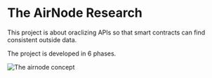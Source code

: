 # The AirNode Research

This project is about oraclizing APIs so that smart contracts can find consistent outside data.

The project is developed in 6 phases.

![The airnode concept](./.png?raw=true "The airnode concept")
